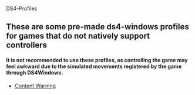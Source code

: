 DS4-Profiles
## These are some pre-made ds4-windows profiles for games that do not natively support controllers
#### It is not recommended to use these profiles, as controlling the game may feel awkward due to the simulated movements registered by the game through DS4Windows.
- [Content Warning](/Content_Warning.md)
